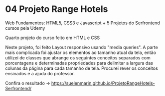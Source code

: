 # 04 Projeto Range Hotels

Web Fundamentos: HTML5, CSS3 e Javascript + 5 Projetos do Serfrontend cursos pela Udemy

Quarto projeto do curso feito em HTML e CSS

Neste projeto, foi feito Layout responsivo usando "media queries". A parte mais complicada foi ajustar os elementos ao tamanho atual da tela, então utilizei de classes que abrange os seguintes conceitos separados com porcentagens e determinadas propriedades para delimitar a largura das colunas da página para cada tamanho de tela. Procurei rever os conceitos ensinados e a ajuda do professor. 

Confira o resultado -> https://suelenmarin.github.io/ProjetoRangeHotels-Serfrontend/
